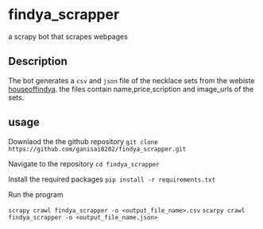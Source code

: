 # findya_scrapper
a scrapy bot that scrapes webpages
## Description

The bot generates a `csv` and `json` file of the necklace sets from the webiste [houseoffindya](https://www.houseofindya.com/zyra/necklace-sets/cat).
the files contain name,price,scription and image_urls of the sets.

## usage
Downlaod the the github repository 
`git clone https://github.com/ganisai8202/findya_scrapper.git`

Navigate to the repository 
`cd findya_scrapper`

Install the required packages
`pip install -r requirements.txt`

Run the program

`scrapy crawl findya_scrapper -o <output_file_name>.csv`
`scarpy crawl findya_scrapper -o <output_file_name.json>`
